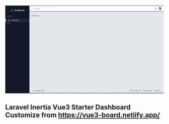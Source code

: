 <p align="center"><img src="https://raw.githubusercontent.com/ChanthornAcademy/latiavue-starter/main/doc/dashboard.png"></p>

## Laravel Inertia Vue3 Starter Dashboard Customize from https://vue3-board.netlify.app/
